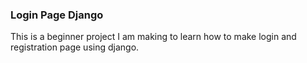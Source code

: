 ### Login Page Django

This is a beginner project I am making to learn how to make login and registration page using django.
